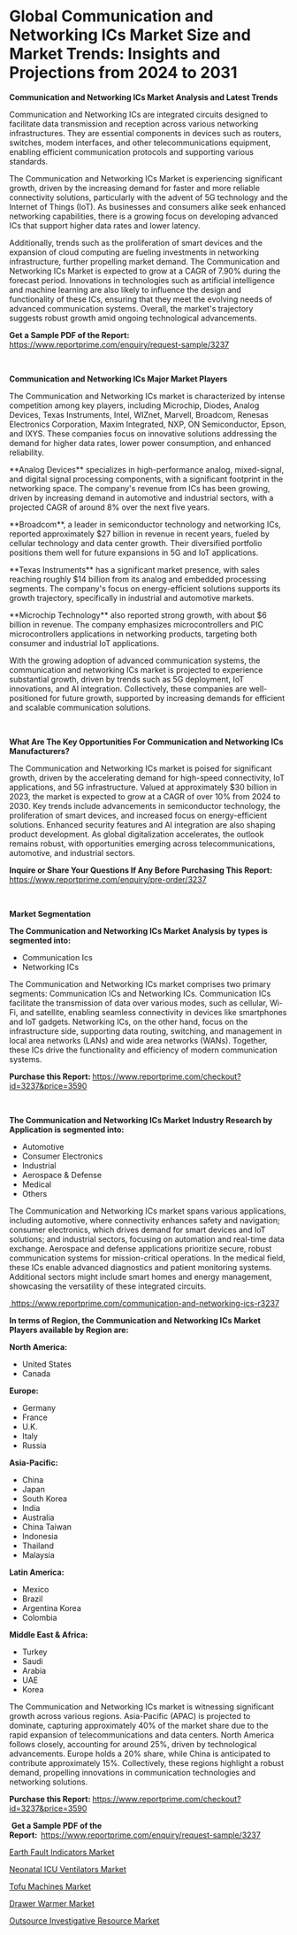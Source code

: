 <p><h1>Global Communication and Networking ICs Market Size and Market Trends: Insights and Projections from 2024 to 2031</h1></p><p><strong>Communication and Networking ICs Market Analysis and Latest Trends</strong></p>
<p><p>Communication and Networking ICs are integrated circuits designed to facilitate data transmission and reception across various networking infrastructures. They are essential components in devices such as routers, switches, modem interfaces, and other telecommunications equipment, enabling efficient communication protocols and supporting various standards.</p><p>The Communication and Networking ICs Market is experiencing significant growth, driven by the increasing demand for faster and more reliable connectivity solutions, particularly with the advent of 5G technology and the Internet of Things (IoT). As businesses and consumers alike seek enhanced networking capabilities, there is a growing focus on developing advanced ICs that support higher data rates and lower latency.</p><p>Additionally, trends such as the proliferation of smart devices and the expansion of cloud computing are fueling investments in networking infrastructure, further propelling market demand. The Communication and Networking ICs Market is expected to grow at a CAGR of 7.90% during the forecast period. Innovations in technologies such as artificial intelligence and machine learning are also likely to influence the design and functionality of these ICs, ensuring that they meet the evolving needs of advanced communication systems. Overall, the market's trajectory suggests robust growth amid ongoing technological advancements.</p></p>
<p><strong>Get a Sample PDF of the Report:&nbsp;</strong> <a href="https://www.reportprime.com/enquiry/request-sample/3237">https://www.reportprime.com/enquiry/request-sample/3237</a></p>
<p>&nbsp;</p>
<p><strong>Communication and Networking ICs Major Market Players</strong></p>
<p><p>The Communication and Networking ICs market is characterized by intense competition among key players, including Microchip, Diodes, Analog Devices, Texas Instruments, Intel, WIZnet, Marvell, Broadcom, Renesas Electronics Corporation, Maxim Integrated, NXP, ON Semiconductor, Epson, and IXYS. These companies focus on innovative solutions addressing the demand for higher data rates, lower power consumption, and enhanced reliability.</p><p>**Analog Devices** specializes in high-performance analog, mixed-signal, and digital signal processing components, with a significant footprint in the networking space. The company's revenue from ICs has been growing, driven by increasing demand in automotive and industrial sectors, with a projected CAGR of around 8% over the next five years.</p><p>**Broadcom**, a leader in semiconductor technology and networking ICs, reported approximately $27 billion in revenue in recent years, fueled by cellular technology and data center growth. Their diversified portfolio positions them well for future expansions in 5G and IoT applications.</p><p>**Texas Instruments** has a significant market presence, with sales reaching roughly $14 billion from its analog and embedded processing segments. The company's focus on energy-efficient solutions supports its growth trajectory, specifically in industrial and automotive markets.</p><p>**Microchip Technology** also reported strong growth, with about $6 billion in revenue. The company emphasizes microcontrollers and PIC microcontrollers applications in networking products, targeting both consumer and industrial IoT applications.</p><p>With the growing adoption of advanced communication systems, the communication and networking ICs market is projected to experience substantial growth, driven by trends such as 5G deployment, IoT innovations, and AI integration. Collectively, these companies are well-positioned for future growth, supported by increasing demands for efficient and scalable communication solutions.</p></p>
<p>&nbsp;</p>
<p><strong>What Are The Key Opportunities For Communication and Networking ICs Manufacturers?</strong></p>
<p><p>The Communication and Networking ICs market is poised for significant growth, driven by the accelerating demand for high-speed connectivity, IoT applications, and 5G infrastructure. Valued at approximately $30 billion in 2023, the market is expected to grow at a CAGR of over 10% from 2024 to 2030. Key trends include advancements in semiconductor technology, the proliferation of smart devices, and increased focus on energy-efficient solutions. Enhanced security features and AI integration are also shaping product development. As global digitalization accelerates, the outlook remains robust, with opportunities emerging across telecommunications, automotive, and industrial sectors.</p></p>
<p><strong>Inquire or Share Your Questions If Any Before Purchasing This Report:</strong> <a href="https://www.reportprime.com/enquiry/pre-order/3237">https://www.reportprime.com/enquiry/pre-order/3237</a></p>
<p>&nbsp;</p>
<p><strong>Market Segmentation</strong></p>
<p><strong>The Communication and Networking ICs Market Analysis by types is segmented into:</strong></p>
<p><ul><li>Communication Ics</li><li>Networking ICs</li></ul></p>
<p><p>The Communication and Networking ICs market comprises two primary segments: Communication ICs and Networking ICs. Communication ICs facilitate the transmission of data over various modes, such as cellular, Wi-Fi, and satellite, enabling seamless connectivity in devices like smartphones and IoT gadgets. Networking ICs, on the other hand, focus on the infrastructure side, supporting data routing, switching, and management in local area networks (LANs) and wide area networks (WANs). Together, these ICs drive the functionality and efficiency of modern communication systems.</p></p>
<p><strong>Purchase this Report:&nbsp;</strong><a href="https://www.reportprime.com/checkout?id=3237&price=3590">https://www.reportprime.com/checkout?id=3237&price=3590</a></p>
<p>&nbsp;</p>
<p><strong>The Communication and Networking ICs Market Industry Research by Application is segmented into:</strong></p>
<p><ul><li>Automotive</li><li>Consumer Electronics</li><li>Industrial</li><li>Aerospace & Defense</li><li>Medical</li><li>Others</li></ul></p>
<p><p>The Communication and Networking ICs market spans various applications, including automotive, where connectivity enhances safety and navigation; consumer electronics, which drives demand for smart devices and IoT solutions; and industrial sectors, focusing on automation and real-time data exchange. Aerospace and defense applications prioritize secure, robust communication systems for mission-critical operations. In the medical field, these ICs enable advanced diagnostics and patient monitoring systems. Additional sectors might include smart homes and energy management, showcasing the versatility of these integrated circuits.</p></p>
<p><a href="https://www.reportprime.com/communication-and-networking-ics-r3237">&nbsp;https://www.reportprime.com/communication-and-networking-ics-r3237</a></p>
<p><strong>In terms of Region, the Communication and Networking ICs Market Players available by Region are:</strong></p>
<p>
    <p> <strong> North America: </strong>
        <ul>
            <li>United States</li>
            <li>Canada</li>
        </ul>
        </p> 
    <p> <strong> Europe: </strong>
        <ul>
            <li>Germany</li>
            <li>France</li>
            <li>U.K.</li>
            <li>Italy</li>
            <li>Russia</li>
        </ul>
        </p> 
    <p> <strong> Asia-Pacific: </strong>
        <ul>
            <li>China</li>
            <li>Japan</li>
            <li>South Korea</li>
            <li>India</li>
            <li>Australia</li>
            <li>China Taiwan</li>
            <li>Indonesia</li>
            <li>Thailand</li>
            <li>Malaysia</li>
        </ul>
        </p> 
    <p> <strong> Latin America: </strong>
        <ul>
            <li>Mexico</li>
            <li>Brazil</li>
            <li>Argentina Korea</li>
            <li>Colombia</li>
        </ul>
        </p> 
    <p> <strong> Middle East & Africa: </strong>
        <ul>
            <li>Turkey</li>
            <li>Saudi</li>
            <li>Arabia</li>
            <li>UAE</li>
            <li>Korea</li>
        </ul>
    </p>
    </p>
<p><p>The Communication and Networking ICs market is witnessing significant growth across various regions. Asia-Pacific (APAC) is projected to dominate, capturing approximately 40% of the market share due to the rapid expansion of telecommunications and data centers. North America follows closely, accounting for around 25%, driven by technological advancements. Europe holds a 20% share, while China is anticipated to contribute approximately 15%. Collectively, these regions highlight a robust demand, propelling innovations in communication technologies and networking solutions.</p></p>
<p><strong>Purchase this Report: </strong><a href="https://www.reportprime.com/checkout?id=3237&price=3590">https://www.reportprime.com/checkout?id=3237&price=3590</a></p>
<p>&nbsp;<strong>Get a Sample PDF of the Report:&nbsp;&nbsp;</strong><a href="https://www.reportprime.com/enquiry/request-sample/3237">https://www.reportprime.com/enquiry/request-sample/3237</a></p>
<p><strong></strong></p>
<p><p><a href="https://www.linkedin.com/pulse/driving-factors-behind-earth-fault-indicators-market-trends-cwitc?trackingId=7uyK%2BcQoR2S7jy%2BAugZ7Hg%3D%3D">Earth Fault Indicators Market</a></p><p><a href="https://issuu.com/reportprime-2/docs/neonatal-icu-ventilators-market-siz_bd723e9d0e7f97">Neonatal ICU Ventilators Market</a></p><p><a href="https://www.linkedin.com/pulse/tofu-machines-market-global-regional-analysis-2024-2031-wvdlf?trackingId=LEQwRPDjRtCbkBjxQ3b56A%3D%3D">Tofu Machines Market</a></p><p><a href="https://www.linkedin.com/pulse/how-drawer-warmer-market-evolved-key-trends-regional-dynamics-81xoc?trackingId=WGXPJqdcToifopo%2Ft%2FLaBg%3D%3D">Drawer Warmer Market</a></p><p><a href="https://issuu.com/reportprime-2/docs/outsource-investigative-resource-ma_c19d86bc61611d">Outsource Investigative Resource Market</a></p></p>